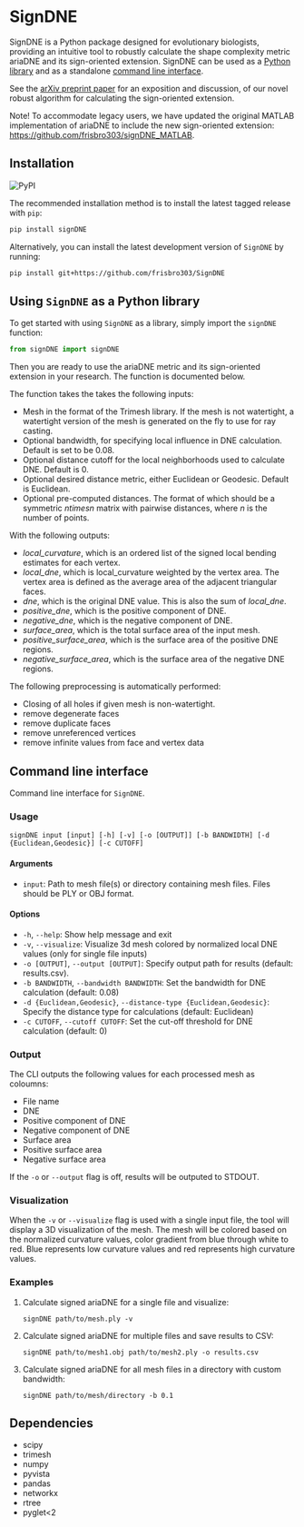 # SignDNE
SignDNE is a Python package designed for evolutionary biologists, providing an intuitive tool to robustly calculate the shape complexity metric ariaDNE and its sign-oriented extension. SignDNE can be used as a [Python library](https://github.com/frisbro303/signDNE_Python/blob/main/docs.md#Using-SignDNE-as-a-Python-library) and as a standalone [command line interface](https://github.com/frisbro303/signDNE_Python/blob/main/docs.md#command-line-interface).

See the [arXiv preprint paper](https://arxiv.org/abs/2409.05549) for an exposition and discussion, of our novel robust algorithm for calculating the sign-oriented extension.

Note! To accommodate legacy users, we have updated the original MATLAB implementation of ariaDNE to include the new sign-oriented extension: 
https://github.com/frisbro303/signDNE_MATLAB.

## Installation
![PyPI](https://img.shields.io/pypi/v/signDNE)

The recommended installation method is to install the latest tagged release with `pip`:
```bash
pip install signDNE
```
Alternatively, you can install the latest development version of `SignDNE` by running:
```bash
pip install git+https://github.com/frisbro303/SignDNE
```

## Using `SignDNE` as a Python library
To get started with using `SignDNE` as a library, simply import the `signDNE` function:
```Python
from signDNE import signDNE
```
Then you are ready to use the ariaDNE metric and its sign-oriented extension in your research. The function is documented below.


The function takes the takes the following inputs:
- Mesh in the format of the Trimesh library. If the mesh is not watertight, a watertight version of the mesh is generated on the fly to use for ray casting.
- Optional bandwidth, for specifying local influence in DNE calculation. Default is set to be $0.08$.
- Optional distance cutoff for the local neighborhoods used to calculate DNE. Default is $0$.
- Optional desired distance metric, either Euclidean or Geodesic. Default is Euclidean.
- Optional pre-computed distances. The format of which should be a symmetric $n times n$  matrix with pairwise distances, where $n$ is the number of points.

With the following outputs:
- *local_curvature*,  which is an ordered list of the signed local bending estimates for each vertex.
- *local_dne*, which is local_curvature weighted by the vertex area. The vertex area is defined as the average area of the adjacent triangular faces.
- *dne*, which is the original DNE value. This is also the sum of *local_dne*.
- *positive_dne*, which is the positive component of DNE.
- *negative_dne*, which is the negative component of DNE.
- *surface_area*, which is the total surface area of the input mesh.
- *positive_surface_area*, which is the surface area of the positive DNE regions.
- *negative_surface_area*, which is the surface area of the negative DNE regions.


The following preprocessing is automatically performed:
- Closing of all holes if given mesh is non-watertight.
- remove degenerate faces
- remove duplicate faces
- remove unreferenced vertices
- remove infinite values from face and vertex data


## Command line interface
Command line interface for `SignDNE`.

### Usage
```
signDNE input [input] [-h] [-v] [-o [OUTPUT]] [-b BANDWIDTH] [-d {Euclidean,Geodesic}] [-c CUTOFF]
```

#### Arguments

- `input`: Path to mesh file(s) or directory containing mesh files. Files should be PLY or OBJ format. 

#### Options

- `-h`, `--help`: Show help message and exit
- `-v`, `--visualize`: Visualize 3d mesh colored by normalized local DNE values (only for single file inputs)
- `-o [OUTPUT]`, `--output [OUTPUT]`: Specify output path for results (default: results.csv).
- `-b BANDWIDTH`, `--bandwidth BANDWIDTH`: Set the bandwidth for DNE calculation (default: 0.08)
- `-d {Euclidean,Geodesic}`, `--distance-type {Euclidean,Geodesic}`: Specify the distance type for calculations (default: Euclidean)
- `-c CUTOFF`, `--cutoff CUTOFF`: Set the cut-off threshold for DNE calculation (default: 0)

### Output

The CLI outputs the following values for each processed mesh as coloumns:

- File name
- DNE
- Positive component of DNE
- Negative component of DNE
- Surface area
- Positive surface area
- Negative surface area

If the `-o` or `--output` flag is off, results will be outputed to STDOUT.

### Visualization

When the `-v` or `--visualize` flag is used with a single input file, the tool will display a 3D visualization of the mesh. The mesh will be colored based on the normalized curvature values, color gradient from blue through white to red. Blue represents low curvature values and red represents high curvature values.

### Examples

1. Calculate signed ariaDNE for a single file and visualize:
   ```
   signDNE path/to/mesh.ply -v
   ```

2. Calculate signed ariaDNE for multiple files and save results to CSV:
   ```
   signDNE path/to/mesh1.obj path/to/mesh2.ply -o results.csv
   ```

3. Calculate signed ariaDNE for all mesh files in a directory with custom bandwidth:
   ```
   signDNE path/to/mesh/directory -b 0.1
   ```


## Dependencies
- scipy
- trimesh
- numpy
- pyvista
- pandas
- networkx
- rtree
- pyglet<2
